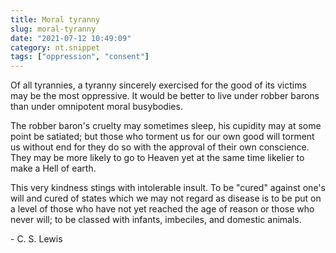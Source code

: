 ```yaml
---
title: Moral tyranny
slug: moral-tyranny
date: "2021-07-12 10:49:09"
category: nt.snippet
tags: ["oppression", "consent"]
---
```


Of all tyrannies, a tyranny sincerely exercised for the good of its victims may
be the most oppressive. It would be better to live under robber barons than
under omnipotent moral busybodies.

The robber baron's cruelty may sometimes sleep, his cupidity may at some point
be satiated; but those who torment us for our own good will torment us without
end for they do so with the approval of their own conscience. They may be more
likely to go to Heaven yet at the same time likelier to make a Hell of earth.

This very kindness stings with intolerable insult. To be "cured"
against one's will and cured of states which we may not regard as disease is to
be put on a level of those who have not yet reached the age of reason or those
who never will; to be classed with infants, imbeciles, and domestic animals.

\- C. S. Lewis
